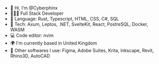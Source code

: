 - 👋 Hi, I’m @Cyberphinx
- 🧛🏽‍♀️ Full Stack Developer
- 🌱 Language: Rust, Typescript, HTML, CSS, C#, SQL
- 🌳 Tech: Axum, Leptos, .NET, SvelteKit, React, PostreSQL, Docker, WASM
- 💻 Code editor: nvim
- 🌍 I'm currently based in United Kingdom
- 🔧 Other softwares I use: Figma, Adobe Suites, Krita, Inkscape, Revit, Rhino3D, AutoCAD

<!---
Cyberphinx/Cyberphinx is a ✨ special ✨ repository because its `README.md` (this file) appears on your GitHub profile.
You can click the Preview link to take a look at your changes.
--->
